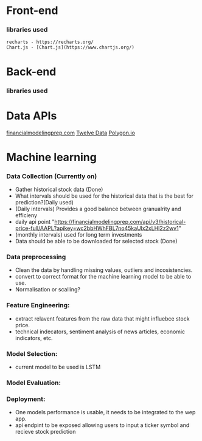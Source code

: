 # Front-end
### libraries used
    recharts - https://recharts.org/
    Chart.js - [Chart.js](https://www.chartjs.org/)

# Back-end 
### libraries used

# Data APIs 
[financialmodelingprep.com](https://site.financialmodelingprep.com/)
[Twelve Data](https://twelvedata.com/)
[Polygon.io ](https://polygon.io/)

# Machine learning 
### Data Collection (Currently on)
- Gather historical stock data (Done)
 - What intervals should be used for the historical data that is the best for prediction?(Daily used)
  - (Daily intervals) Provides a good balance between granualrity and efficieny
   - daily api point "https://financialmodelingprep.com/api/v3/historical-price-full/AAPL?apikey=wc2bbHWhFBL7no45kaUlx2xLHI2z2wv1"
  - (monthly intervals) used for long term investments
- Data should be able to be downloaded for selected stock (Done)
### Data preprocessing
- Clean the data by handling missing values, outliers and incosistencies.
- convert to correct format for the machine learning model to be able to use.
 - Normalisation or scalling?

### Feature Engineering:
- extract relavent features from the raw data that might influebce stock price.
 - technical indecators, sentiment analysis of news articles, economic indicators, etc.
 
### Model Selection:
- current model to be used is LSTM

### Model Evaluation:


### Deployment:
- One models performance is usable, it needs to be integrated to the wep app.
- api endpint to be exposed allowing users to input a ticker symbol and recieve stock prediction
